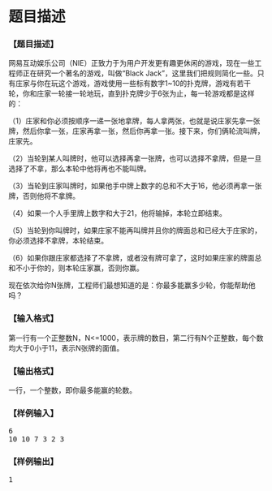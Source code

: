 # 题目描述


<h3>
【题目描述】
</h3>
<p>
网易互动娱乐公司（NIE）正致力于为用户开发更有趣更休闲的游戏，现在一些工程师正在研究一个著名的游戏，叫做“Black Jack”，这里我们把规则简化一些。只有庄家与你在玩这个游戏，游戏使用一些标有数字1~10的扑克牌，游戏有若干轮，你和庄家一轮接一轮地玩，直到扑克牌少于6张为止，每一轮游戏都是这样的：
</p>
<p>
（1）庄家和你必须按顺序一递一张地拿牌，每人拿两张，也就是说庄家先拿一张牌，然后你拿一张，庄家再拿一张，然后你再拿一张。接下来，你们俩轮流叫牌，庄家先。
</p>
<p>
（2）当轮到某人叫牌时，他可以选择再拿一张牌，也可以选择不拿牌，但是一旦选择了不拿，那么本轮中他将再也不能叫牌。
</p>
<p>
（3）当轮到庄家叫牌时，如果他手中牌上数字的总和不大于16，他必须再拿一张牌，否则他将不拿牌。
</p>
<p>
（4）如果一个人手里牌上数字和大于21，他将输掉，本轮立即结束。
</p>
<p>
（5）当轮到你叫牌时，如果庄家不能再叫牌并且你的牌面总和已经大于庄家的，你必须选择不拿牌，本轮结束。
</p>
<p>
（6）如果你跟庄家都选择了不拿牌，或者没有牌可拿了，这时如果庄家的牌面总和不小于你的，则本轮庄家赢，否则你赢。
</p>
<p>
现在依次给你N张牌，工程师们最想知道的是：你最多能赢多少轮，你能帮助他吗？
</p>
<h3>
【输入格式】
</h3>
<p>
第一行有一个正整数N，N&lt;=1000，表示牌的数目，第二行有N个正整数，每个数均大于0小于11，表示N张牌的面值。
</p>
<h3>
【输出格式】
</h3>
<p>
一行，一个整数，即你最多能赢的轮数。
</p>
<h3>
【样例输入】
</h3>
<pre>6
10 10 7 3 2 3
</pre>
<h3>
【样例输出】
</h3>
<pre>1</pre>
<br/>
